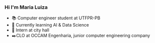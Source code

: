 ### Hi I'm Maria Luiza
- :books: Computer engineer student at UTFPR-PB
- :robot: Currently learning AI & Data Science
- :bust_in_silhouette:   Intern at city hall
- :black_nib:CLO at OCCAM Engenharia, junior computer engineering company


<!--
:woman_technologist: Languages
https://img.shields.io/badge/C-00599C?style=for-the-badge&logo=c&logoColor=white
https://img.shields.io/badge/TypeScript-007ACC?style=for-the-badge&logo=typescript&logoColor=white
https://img.shields.io/badge/Python-3776AB?style=for-the-badge&logo=python&logoColor=white
https://img.shields.io/badge/Angular-DD0031?style=for-the-badge&logo=angular&logoColor=white
**MariaLFreitas/MariaLFreitas** is a ✨ _special_ ✨ repository because its `README.md` (this file) appears on your GitHub profile.

Here are some ideas to get you started:

- 🔭 I’m currently working on ...
- 🌱 I’m currently learning ...
- 👯 I’m looking to collaborate on ...
- 🤔 I’m looking for help with ...
- 💬 Ask me about ...
- 📫 How to reach me: ...
- 😄 Pronouns: ...
- ⚡ Fun fact: ...
-->
